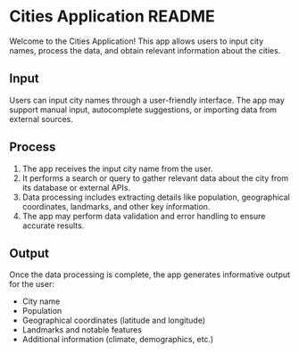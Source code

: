# Cities Application README

Welcome to the Cities Application! This app allows users to input city names, process the data, and obtain relevant information about the cities.

## Input
Users can input city names through a user-friendly interface. The app may support manual input, autocomplete suggestions, or importing data from external sources.

## Process
1. The app receives the input city name from the user.
2. It performs a search or query to gather relevant data about the city from its database or external APIs.
3. Data processing includes extracting details like population, geographical coordinates, landmarks, and other key information.
4. The app may perform data validation and error handling to ensure accurate results.

## Output
Once the data processing is complete, the app generates informative output for the user:
- City name
- Population
- Geographical coordinates (latitude and longitude)
- Landmarks and notable features
- Additional information (climate, demographics, etc.)

